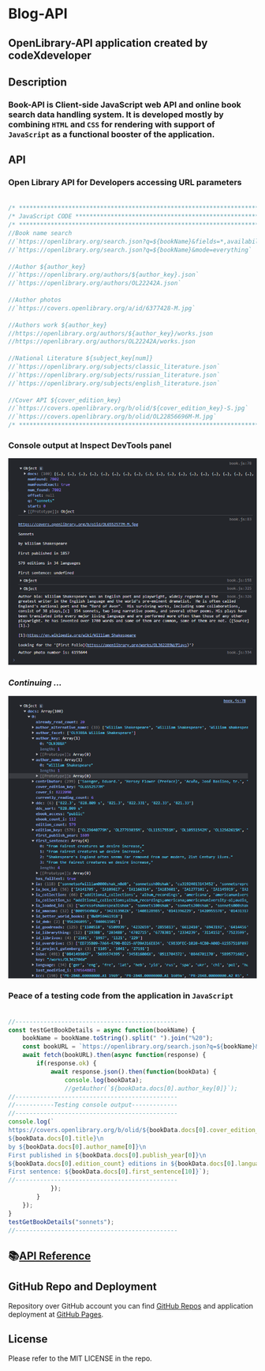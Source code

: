 # Blog-API

## OpenLibrary-API application created by codeXdeveloper

## Description

### Book-API is Client-side JavaScript web API and online book search data handling system. It is developed mostly by combining `HTML` and `CSS` for rendering with support of `JavaScript` as a functional booster of the application.

## API

### Open Library API for Developers accessing URL parameters

```javascript

/* ***************************************************************************************** */
/* JavaScript CODE ************************************************************************* */
/* ***************************************************************************************** */
//Book name search
//`https://openlibrary.org/search.json?q=${bookName}&fields=*,availability&limit=1` OR
//`https://openlibrary.org/search.json?q=${bookName}&mode=everything`

//Author ${author_key}
//`https://openlibrary.org/authors/${author_key}.json`
//`https://openlibrary.org/authors/OL22242A.json`

//Author photos
//`https://covers.openlibrary.org/a/id/6377428-M.jpg`

//Authors work ${author_key}
//https://openlibrary.org/authors/${author_key}/works.json
//https://openlibrary.org/authors/OL22242A/works.json

//National Literature ${subject_key[num]}
//`https://openlibrary.org/subjects/classic_literature.json`
//`https://openlibrary.org/subjects/russian_literature.json`
//`https://openlibrary.org/subjects/english_literature.json`

//Cover API ${cover_edition_key}
//`https://covers.openlibrary.org/b/olid/${cover_edition_key}-S.jpg`
//`https://covers.openlibrary.org/b/olid/OL22856696M-M.jpg`
/* ***************************************************************************************** */

```

### Console output at Inspect DevTools panel
[<img src="./screenshots/console-output-api-call-open-library.PNG" width="1000" alt="GitHab screenshot." />](./screenshots/console-output-api-call-open-library.PNG)

### *Continuing ...*
[<img src="./screenshots/objects-and-array-api-data.PNG" width="1000" alt="GitHab screenshot." />](./screenshots/objects-and-array-api-data.PNG)


### Peace of a testing code from the application in `JavaScript`
```javascript

//----------------------------------------------
const testGetBookDetails = async function(bookName) {
	bookName = bookName.toString().split(" ").join("%20");
	const bookURL = `https://openlibrary.org/search.json?q=${bookName}&mode=everything`;
	await fetch(bookURL).then(async function(response) {
		if(response.ok) {
			await response.json().then(function(bookData) {
				console.log(bookData);
				//getAuthor(`${bookData.docs[0].author_key[0]}`);
//----------------------------------------------				
//-----------Testing console output-------------
//----------------------------------------------
console.log(`
https://covers.openlibrary.org/b/olid/${bookData.docs[0].cover_edition_key}-M.jpg\n
${bookData.docs[0].title}\n
by ${bookData.docs[0].author_name[0]}\n
First published in ${bookData.docs[0].publish_year[0]}\n
${bookData.docs[0].edition_count} editions in ${bookData.docs[0].language.length} languages\n
First sentence: ${bookData.docs[0].first_sentence[10]}`);
//----------------------------------------------
			});
		}
	});
}
testGetBookDetails("sonnets");
//----------------------------------------------

```

## 📚[API Reference](https://openlibrary.org/dev/docs/api/search)

## GitHub Repo and Deployment

Repository over GitHub account you can find [GitHub Repos][1] and application deployment at [GitHub Pages][2].

[1]: https://github.com/strahinjapopovic/book-api        "GitHub Repos"
[2]: https://strahinjapopovic.github.io/book-api/        "GitHub Pages"

## License

Please refer to the MIT LICENSE in the repo.